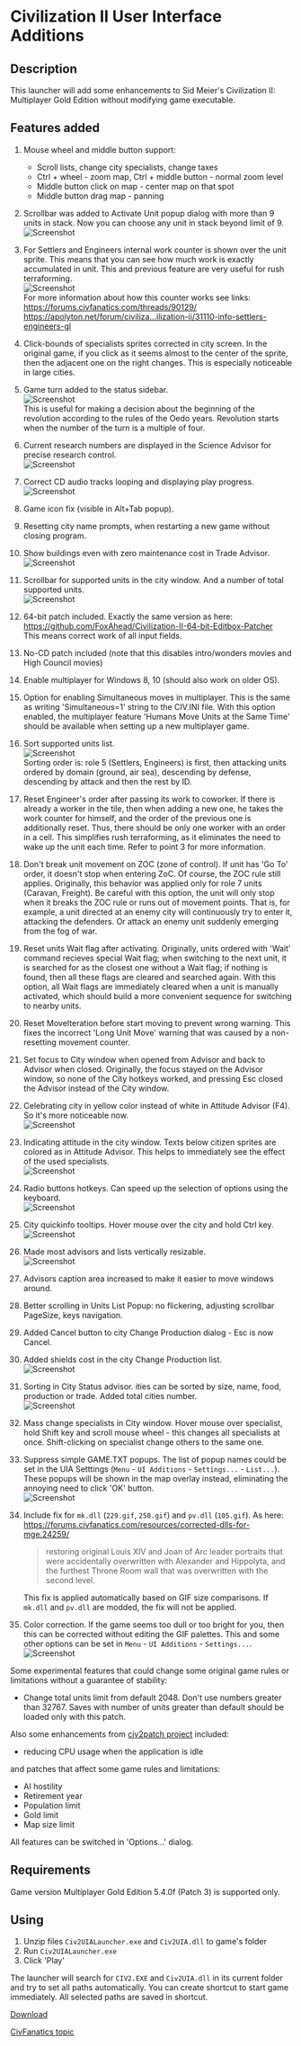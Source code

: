 # Civilization II User Interface Additions

## Description
This launcher will add some enhancements to Sid Meier's Civilization II: Multiplayer Gold Edition without modifying game executable.

## Features added
1. Mouse wheel and middle button support:
   - Scroll lists, change city specialists, change taxes
   - Ctrl + wheel - zoom map, Ctrl + middle button - normal zoom level
   - Middle button click on map - center map on that spot
   - Middle button drag map - panning

2. Scrollbar was added to Activate Unit popup dialog with more than 9 units in stack. Now you can choose any unit in stack beyond limit of 9.  
![Screenshot](Screenshots/UnitsPopupListWithScrollbar.png?raw=true "Screenshot")

3. For Settlers and Engineers internal work counter is shown over the unit sprite. This means that you can see how much work is exactly accumulated in unit. This and previous feature are very useful for rush terraforming.  
![Screenshot](Screenshots/EngineersCounter.png?raw=true "Screenshot")  
For more information about how this counter works see links:  
https://forums.civfanatics.com/threads/90129/  
https://apolyton.net/forum/civiliza...ilization-ii/31110-info-settlers-engineers-gl

4. Click-bounds of specialists sprites corrected in city screen. In the original game, if you click as it seems almost to the center of the sprite, then the adjacent one on the right changes. This is especially noticeable in large cities.

5.  Game turn added to the status sidebar.  
![Screenshot](Screenshots/GameTurn.png?raw=true "Screenshot")  
This is useful for making a decision about the beginning of the revolution according to the rules of the Oedo years. Revolution starts when the number of the turn is a multiple of four.

6. Current research numbers are displayed in the Science Advisor for precise research control.  
![Screenshot](Screenshots/ScienceAdvisor.png?raw=true "Screenshot")

7. Correct CD audio tracks looping and displaying play progress.  
![Screenshot](Screenshots/CDAudioTrackProgress.png?raw=true "Screenshot")

7. Game icon fix (visible in Alt+Tab popup).

8. Resetting city name prompts, when restarting a new game without closing program.

9. Show buildings even with zero maintenance cost in Trade Advisor.  
![Screenshot](Screenshots/TradeAdvisorZeroCost.png?raw=true "Screenshot")

10. Scrollbar for supported units in the city window. And a number of total supported units.  
![Screenshot](Screenshots/CityWindowSupport.png?raw=true "Screenshot")

11. 64-bit patch included. Exactly the same version as here:  
https://github.com/FoxAhead/Civilization-II-64-bit-Editbox-Patcher  
This means correct work of all input fields.

12. No-CD patch included (note that this disables intro/wonders movies and High Council movies)

13. Enable multiplayer for Windows 8, 10 (should also work on older OS).

14. Option for enabling Simultaneous moves in multiplayer. This is the same as writing 'Simultaneous=1' string to the CIV.INI file. With this option enabled, the multiplayer feature 'Humans Move Units at the Same Time' should be available when setting up a new multiplayer game.

15. Sort supported units list.  
![Screenshot](Screenshots/SortSupportedUnitsList.png?raw=true "Screenshot")  
Sorting order is: role 5 (Settlers, Engineers) is first, then attacking units ordered by domain (ground, air sea), descending by defense, descending by attack and then the rest by ID.

16. Reset Engineer's order after passing its work to coworker. If there is already a worker in the tile, then when adding a new one, he takes the work counter for himself, and the order of the previous one is additionally reset. Thus, there should be only one worker with an order in a cell. This simplifies rush terraforming, as it eliminates the need to wake up the unit each time. Refer to point 3 for more information.

17. Don't break unit movement on ZOC (zone of control). If unit has 'Go To' order, it doesn't stop when entering ZoC. Of course, the ZOC rule still applies. Originally, this behavior was applied only for role 7 units (Caravan, Freight). Be careful with this option, the unit will only stop when it breaks the ZOC rule or runs out of movement points. That is, for example, a unit directed at an enemy city will continuously try to enter it, attacking the defenders. Or attack an enemy unit suddenly emerging from the fog of war.

18. Reset units Wait flag after activating. Originally, units ordered with 'Wait' command recieves special Wait flag; when switching to the next unit, it is searched for as the closest one without a Wait flag; if nothing is found, then all these flags are cleared and searched again. With this option, all Wait flags are immediately cleared when a unit is manually activated, which should build a more convenient sequence for switching to nearby units.

19. Reset MoveIteration before start moving to prevent wrong warning. This fixes the incorrect 'Long Unit Move' warning that was caused by a non-resetting movement counter.

20. Set focus to City window when opened from Advisor and back to Advisor when closed. Originally, the focus stayed on the Advisor window, so none of the City hotkeys worked, and pressing Esc closed the Advisor instead of the City window.

21. Celebrating city in yellow color instead of white in Attitude Advisor (F4). So it's more noticeable now.  
![Screenshot](Screenshots/AttitudeAdvisorCelebratingYellow.png?raw=true "Screenshot")

22. Indicating attitude in the city window. Texts below citizen sprites are colored as in Attitude Advisor. This helps to immediately see the effect of the used specialists.  
![Screenshot](Screenshots/CityWindowColorAttitude.png?raw=true "Screenshot")

23. Radio buttons hotkeys. Can speed up the selection of options using the keyboard.  
![Screenshot](Screenshots/RadioButtonsHotkeys.png?raw=true "Screenshot")

24. City quickinfo tooltips. Hover mouse over the city and hold Ctrl key.  
![Screenshot](Screenshots/CityQuickinfoTooltip.png?raw=true "Screenshot")

25. Made most advisors and lists vertically resizable.  
![Screenshot](Screenshots/ResizableLists.png?raw=true "Screenshot")

26. Advisors caption area increased to make it easier to move windows around.

27. Better scrolling in Units List Popup: no flickering, adjusting scrollbar PageSize, keys navigation.

28. Added Cancel button to city Change Production dialog - Esc is now Cancel.

29. Added shields cost in the city Change Production list.  
![Screenshot](Screenshots/CityChangeProductionShieldsAndCancel.png?raw=true "Screenshot")

30. Sorting in City Status advisor. ities can be sorted by size, name, food, production or trade. Added total cities number.  
![Screenshot](Screenshots/CityStatusAdvisorSortingAndTotal.png?raw=true "Screenshot")

31. Mass change specialists in City window. Hover mouse over specialist, hold Shift key and scroll mouse wheel - this changes all specialists at once. Shift-clicking on specialist change others to the same one.

32. Suppress simple GAME.TXT popups. The list of popup names could be set in the UIA Setttings (`Menu` - `UI Additions` - `Settings...` - `List...`). These popups will be shown in the map overlay instead, eliminating the annoying need to click 'OK' button.  
![Screenshot](Screenshots/SuppressSimplePopups.png?raw=true "Screenshot")

34. Include fix for `mk.dll` (`229.gif`, `250.gif`) and `pv.dll` (`105.gif`). As here:  
https://forums.civfanatics.com/resources/corrected-dlls-for-mge.24259/
    > restoring original Louis XIV and Joan of Arc leader portraits that were accidentally overwritten with Alexander and Hippolyta, and the furthest Throne Room wall that was overwritten with the second level.

    This fix is applied automatically based on GIF size comparisons. If `mk.dll` and `pv.dll` are modded, the fix will not be applied.

35. Color correction. If the game seems too dull or too bright for you, then this can be corrected without editing the GIF palettes. This and some other options can be set in `Menu` - `UI Additions` - `Settings...`.  
![Screenshot](Screenshots/UIASettings.png?raw=true "Screenshot")


Some experimental features that could change some original game rules or limitations without a guarantee of stability:
 - Change total units limit from default 2048. Don't use numbers greater than 32767. Saves with number of units greater than default should be loaded only with this patch.

Also some enhancements from [civ2patch project](https://github.com/vinceho/civ2patch) included:
 - reducing CPU usage when the application is idle

and patches that affect some game rules and limitations:
 - AI hostility
 - Retirement year
 - Population limit
 - Gold limit
 - Map size limit

All features can be switched in 'Options...' dialog.

## Requirements
Game version Multiplayer Gold Edition 5.4.0f (Patch 3) is supported only.

## Using
 1. Unzip files `Civ2UIALauncher.exe` and `Civ2UIA.dll` to game's folder
 2. Run `Civ2UIALauncher.exe`
 3. Click 'Play'

The launcher will search for `CIV2.EXE` and `Civ2UIA.dll` in its current folder and try to set all paths 
automatically.
You can create shortcut to start game immediately. All selected paths are saved in shortcut.

[Download](https://github.com/FoxAhead/Civ2-UI-Additions/releases)

[CivFanatics topic](https://forums.civfanatics.com/threads/623515/)
